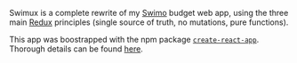 Swimux is a complete rewrite of my [Swimo](https://www.github.com/pwizla/swimo) budget web app, using the three main [Redux](http://redux.js.org/) principles (single source of truth, no mutations, pure functions).

This app was boostrapped with the npm package [`create-react-app`](https://github.com/facebookincubator/create-react-app). Thorough details can be found [here](https://github.com/pwizla/swimux/blob/master/boostrapped.md).
